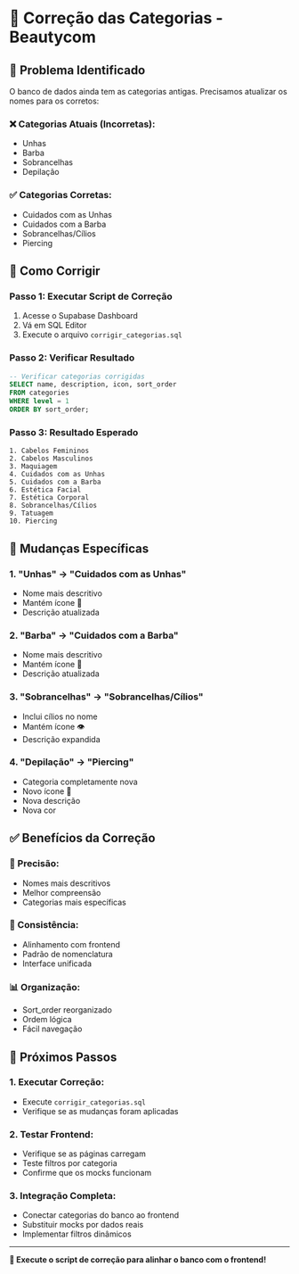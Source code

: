 # 🔧 Correção das Categorias - Beautycom

## 🚨 **Problema Identificado**

O banco de dados ainda tem as categorias antigas. Precisamos atualizar os nomes para os corretos:

### **❌ Categorias Atuais (Incorretas):**
- Unhas
- Barba  
- Sobrancelhas
- Depilação

### **✅ Categorias Corretas:**
- Cuidados com as Unhas
- Cuidados com a Barba
- Sobrancelhas/Cílios
- Piercing

## 🚀 **Como Corrigir**

### **Passo 1: Executar Script de Correção**
1. Acesse o Supabase Dashboard
2. Vá em SQL Editor
3. Execute o arquivo `corrigir_categorias.sql`

### **Passo 2: Verificar Resultado**
```sql
-- Verificar categorias corrigidas
SELECT name, description, icon, sort_order 
FROM categories 
WHERE level = 1
ORDER BY sort_order;
```

### **Passo 3: Resultado Esperado**
```
1. Cabelos Femininos
2. Cabelos Masculinos
3. Maquiagem
4. Cuidados com as Unhas
5. Cuidados com a Barba
6. Estética Facial
7. Estética Corporal
8. Sobrancelhas/Cílios
9. Tatuagem
10. Piercing
```

## 📝 **Mudanças Específicas**

### **1. "Unhas" → "Cuidados com as Unhas"**
- Nome mais descritivo
- Mantém ícone 💅
- Descrição atualizada

### **2. "Barba" → "Cuidados com a Barba"**
- Nome mais descritivo
- Mantém ícone 🧔
- Descrição atualizada

### **3. "Sobrancelhas" → "Sobrancelhas/Cílios"**
- Inclui cílios no nome
- Mantém ícone 👁️
- Descrição expandida

### **4. "Depilação" → "Piercing"**
- Categoria completamente nova
- Novo ícone 💎
- Nova descrição
- Nova cor

## ✅ **Benefícios da Correção**

### **🎯 Precisão:**
- Nomes mais descritivos
- Melhor compreensão
- Categorias mais específicas

### **🎨 Consistência:**
- Alinhamento com frontend
- Padrão de nomenclatura
- Interface unificada

### **📊 Organização:**
- Sort_order reorganizado
- Ordem lógica
- Fácil navegação

## 🔄 **Próximos Passos**

### **1. Executar Correção:**
- Execute `corrigir_categorias.sql`
- Verifique se as mudanças foram aplicadas

### **2. Testar Frontend:**
- Verifique se as páginas carregam
- Teste filtros por categoria
- Confirme que os mocks funcionam

### **3. Integração Completa:**
- Conectar categorias do banco ao frontend
- Substituir mocks por dados reais
- Implementar filtros dinâmicos

---

**🔧 Execute o script de correção para alinhar o banco com o frontend!** 